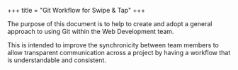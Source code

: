 +++
title = "Git Workflow for Swipe & Tap"
+++

The purpose of this document is to help to create and adopt a general approach to using Git within the Web Development team.

This is intended to improve the synchronicity between team members to allow transparent communication across a project by having a workflow that is understandable and consistent.
